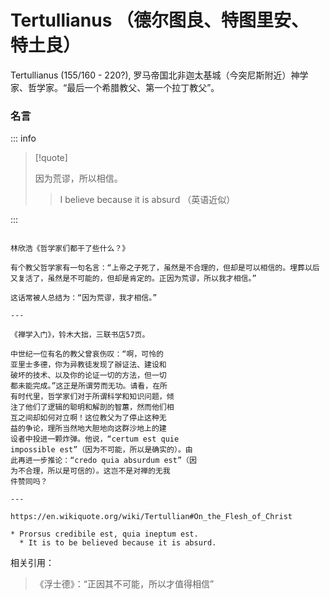 # Tertullianus （德尔图良、特图里安、特土良）

Tertullianus (155/160 - 220?), 罗马帝国北非迦太基城（今突尼斯附近）神学家、哲学家。“最后一个希腊教父、第一个拉丁教父”。

### 名言

::: info

> [!quote]
>
> 因为荒谬，所以相信。
>
> > I believe because it is absurd （英语近似）

:::

```

林欣浩《哲学家们都干了些什么？》

有个教父哲学家有一句名言：“上帝之子死了，虽然是不合理的，但却是可以相信的。埋葬以后又复活了，虽然是不可能的，但却是肯定的。正因为荒谬，所以我才相信。”

这话常被人总结为：“因为荒谬，我才相信。”

---

《禅学入门》，铃木大拙，三联书店57页。

中世纪一位有名的教父曾哀伤叹：“啊，可怜的
亚里士多德，你为异教徒发现了辦证法、建设和
破坏的技术、以及你的论证一切的方法，但一切
都未能完成。”这正是所谓劳而无功。请看，在所
有时代里，哲学家们对于所谓科学和知识问题，倾
注了他们了逻辑的聪明和解剖的智蕙，然而他们相
互之间却如何对立啊！这位教父为了停止这种无
益的争论，理所当然地大胆地向这群沙地上的建
设者中投进一颗炸弹。他说，“certum est quie
impossible est”（因为不可能，所以是确实的）。由
此再进一步推论：“credo quia absurdum est”（因
为不合理，所以是可信的）。这岂不是对禅的无我
件赞同吗？

---

https://en.wikiquote.org/wiki/Tertullian#On_the_Flesh_of_Christ

* Prorsus credibile est, quia ineptum est.
  * It is to be believed because it is absurd.
```

相关引用：

> 《浮士德》：“正因其不可能，所以才值得相信”
